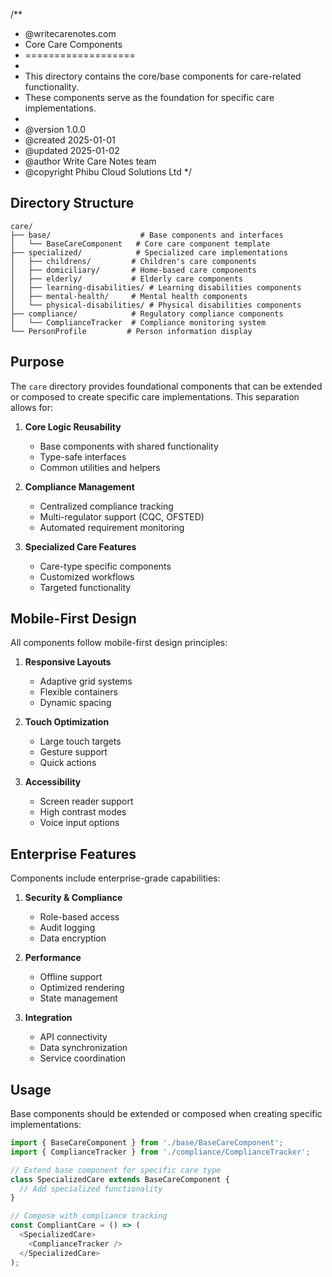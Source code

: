 /**
 * @writecarenotes.com
 * Core Care Components
 * ===================
 * 
 * This directory contains the core/base components for care-related functionality.
 * These components serve as the foundation for specific care implementations.
 * 
 * @version 1.0.0
 * @created 2025-01-01
 * @updated 2025-01-02
 * @author Write Care Notes team
 * @copyright Phibu Cloud Solutions Ltd
 */

## Directory Structure

```
care/
├── base/                    # Base components and interfaces
│   └── BaseCareComponent   # Core care component template
├── specialized/            # Specialized care implementations
│   ├── childrens/         # Children's care components
│   ├── domiciliary/       # Home-based care components
│   ├── elderly/           # Elderly care components
│   ├── learning-disabilities/ # Learning disabilities components
│   ├── mental-health/     # Mental health components
│   └── physical-disabilities/ # Physical disabilities components
├── compliance/            # Regulatory compliance components
│   └── ComplianceTracker  # Compliance monitoring system
└── PersonProfile         # Person information display
```

## Purpose

The `care` directory provides foundational components that can be extended or composed
to create specific care implementations. This separation allows for:

1. **Core Logic Reusability**
   - Base components with shared functionality
   - Type-safe interfaces
   - Common utilities and helpers

2. **Compliance Management**
   - Centralized compliance tracking
   - Multi-regulator support (CQC, OFSTED)
   - Automated requirement monitoring

3. **Specialized Care Features**
   - Care-type specific components
   - Customized workflows
   - Targeted functionality

## Mobile-First Design

All components follow mobile-first design principles:

1. **Responsive Layouts**
   - Adaptive grid systems
   - Flexible containers
   - Dynamic spacing

2. **Touch Optimization**
   - Large touch targets
   - Gesture support
   - Quick actions

3. **Accessibility**
   - Screen reader support
   - High contrast modes
   - Voice input options

## Enterprise Features

Components include enterprise-grade capabilities:

1. **Security & Compliance**
   - Role-based access
   - Audit logging
   - Data encryption

2. **Performance**
   - Offline support
   - Optimized rendering
   - State management

3. **Integration**
   - API connectivity
   - Data synchronization
   - Service coordination

## Usage

Base components should be extended or composed when creating specific implementations:

```typescript
import { BaseCareComponent } from './base/BaseCareComponent';
import { ComplianceTracker } from './compliance/ComplianceTracker';

// Extend base component for specific care type
class SpecializedCare extends BaseCareComponent {
  // Add specialized functionality
}

// Compose with compliance tracking
const CompliantCare = () => (
  <SpecializedCare>
    <ComplianceTracker />
  </SpecializedCare>
);
```